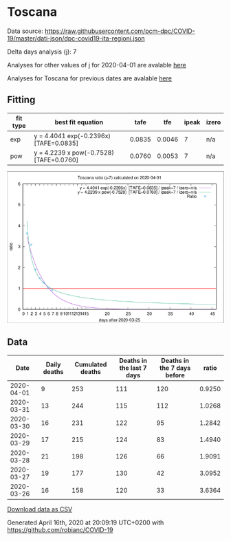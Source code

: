 # Toscana

Data source: https://raw.githubusercontent.com/pcm-dpc/COVID-19/master/dati-json/dpc-covid19-ita-regioni.json

Delta days analysis (j): 7

Analyses for other values of j for 2020-04-01 are avalable [here](../2020-04-01/README.md)

Analyses for Toscana for previous dates are avalable [here](../README.md)

## Fitting 
|fit type|best fit equation|tafe|tfe|ipeak|izero|
|-------|-----|--------|------|---|---|
|exp|y = 4.4041 exp(-0.2396x)  [TAFE=0.0835]|0.0835|0.0046|7|n/a|
|pow|y = 4.2239 x pow(-0.7528)  [TAFE=0.0760]|0.0760|0.0053|7|n/a|

![Plot](COVID-19_toscana_j7_2020-04-01.png)

## Data
|Date|Daily deaths|Cumulated deaths|Deaths in the last 7 days|Deaths in the 7 days before|ratio|
|----|----------|-----------|-------|--------------------|-----|
|2020-04-01|9|253|111|120|0.9250|
|2020-03-31|13|244|115|112|1.0268|
|2020-03-30|16|231|122|95|1.2842|
|2020-03-29|17|215|124|83|1.4940|
|2020-03-28|21|198|126|66|1.9091|
|2020-03-27|19|177|130|42|3.0952|
|2020-03-26|16|158|120|33|3.6364|

[Download data as CSV](COVID-19_toscana_j7_2020-04-01.csv)

Generated April 16th, 2020 at 20:09:19 UTC+0200 with https://github.com/robianc/COVID-19
